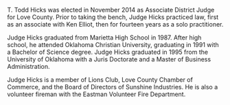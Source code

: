 ﻿---
fname: 'Todd'
lname: 'Hicks'
id: 1121
published: False
layout: judge-bio
---
T. Todd Hicks was elected in November 2014 as Associate District Judge for Love County.  Prior to taking the bench, Judge Hicks practiced law, first as an associate with Ken Elliot, then for fourteen years as a solo practitioner. 

Judge Hicks graduated from Marietta High School in 1987.  After high school, he attended Oklahoma Christian University, graduating in 1991 with a Bachelor of Science degree.  Judge Hicks graduated in 1995 from the University of Oklahoma with a Juris Doctorate and a Master of Business Administration.

Judge Hicks is a member of Lions Club, Love County Chamber of Commerce, and the Board of Directors of Sunshine Industries.  He is also a volunteer fireman with the Eastman Volunteer Fire Department.
